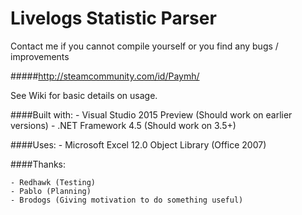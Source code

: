 # Livelogs Statistic Parser

Contact me if you cannot compile yourself or you find any bugs / improvements   

#####http://steamcommunity.com/id/Paymh/   
   
See Wiki for basic details on usage.   

####Built with:
	- Visual Studio 2015 Preview (Should work on earlier versions)
	- .NET Framework 4.5 (Should work on 3.5+)

####Uses:
	- Microsoft Excel 12.0 Object Library (Office 2007)
	
####Thanks:

    - Redhawk (Testing)
    - Pablo (Planning)
    - Brodogs (Giving motivation to do something useful)